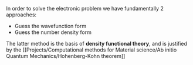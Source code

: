 In order to solve the electronic problem we have fundamentally 2 approaches:

- Guess the wavefunction form
- Guess the number density form

The latter method is the basis of **density functional theory**, and is justified by the [[Projects/Computational methods for Material science/Ab initio Quantum Mechanics/Hohenberg-Kohn theorem]]


